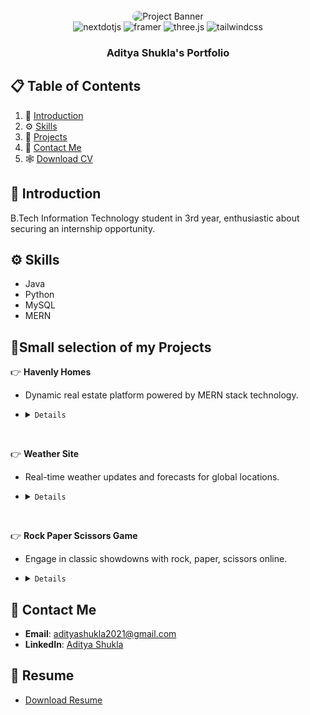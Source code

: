 <div align="center">
  <br />
      <img src="https://content.techgig.com/photo/76527603/4-tips-every-software-engineer-should-follow-in-todays-age.jpg?119058" alt="Project Banner" style="border-radius: 10px;">
  <br />

  <div>
    <img src="https://img.shields.io/badge/-Next_JS-black?style=for-the-badge&logoColor=white&logo=nextdotjs&color=000000" alt="nextdotjs" />
    <img src="https://img.shields.io/badge/-Framer-black?style=for-the-badge&logoColor=white&logo=framer&color=0055FF" alt="framer" />
    <img src="https://img.shields.io/badge/-Three_JS-black?style=for-the-badge&logoColor=white&logo=threedotjs&color=000000" alt="three.js" />
    <img src="https://img.shields.io/badge/-Tailwind_CSS-black?style=for-the-badge&logoColor=white&logo=tailwindcss&color=06B6D4" alt="tailwindcss" />
  </div>

  <h3 align="center">Aditya Shukla's Portfolio</h3>
</div>

## 📋 <a name="table">Table of Contents</a>

1. 🤖 [Introduction](#introduction)
2. ⚙️ [Skills](#skills)
3. 🔋 [Projects](#features)
4. 🤸 [Contact Me](#quick-start)
5. 🕸️ [Download CV](#snippets)

## <a name="introduction">🤖 Introduction</a>

B.Tech Information Technology student in 3rd year, enthusiastic about securing an internship opportunity.

## <a name="skills">⚙️ Skills</a>

- Java
- Python
- MySQL
- MERN

## <a name="features">🔋Small selection of my Projects</a>

👉 **Havenly Homes**

- Dynamic real estate platform powered by MERN stack technology.
- <details>
    <summary><code>Details</code></summary>

  - ⚙️ Tech Stack - MongoDB, Express, React, Nodejs and Tailwind
  - 🔗 Link - [Project link](https://havenlyhomes.onrender.com/)

    </details>
  <br>

👉 **Weather Site**

- Real-time weather updates and forecasts for global locations.
- <details>
    <summary><code>Details</code></summary>

  - ⚙️ Tech Stack - HTML, CSS, Javascript
  - 🔗 Link - [Project link](https://weather-site-aditya.netlify.app/)

    </details>
  <br>

👉 **Rock Paper Scissors Game**

- Engage in classic showdowns with rock, paper, scissors online.

- <details>
    <summary><code>Details</code></summary>

  - ⚙️ Tech Stack - HTML, CSS, Javascript
  - 🔗 Link - [Project link](https://aditya10403.github.io/RockPaperScissor/)

  </details>

## <a name="quick-start">🤸 Contact Me</a>

- **Email**: [adityashukla2021@gmail.com](mailto:adityashukla2021@gmail.com)
- **LinkedIn**: [Aditya Shukla](https://www.linkedin.com/in/aditya-shukla-637636256/)

## <a name="snippets">🚀 Resume</a>

- [Download Resume](/public/Resume.pdf)

#

